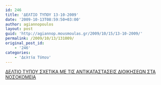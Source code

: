 ```yaml
---
id: 246
title: 'ΔΕΛΤΙΟ ΤΥΠΟΥ 13-10-2009'
date: '2009-10-13T08:59:50+03:00'
author: agiannopoulos
layout: post
guid: 'http://agiannop.mousmoulas.gr/2009/10/15/13-10-2009/'
permalink: /2009/10/13/131009/
original_post_id:
    - '246'
categories:
    - 'Δελτία Τύπου'
---
```


[ΔΕΛΤΙΟ ΤΥΠΟΥ ΣΧΕΤΙΚΑ ΜΕ ΤΙΣ ΑΝΤΙΚΑΤΑΣΤΑΣΕΙΣ ΔΙΟΙΚΗΣΕΩΝ ΣΤΑ ΝΟΣΟΚΟΜΕΙΑ  ](/wp-content/uploads/2009/10/deltio_13-10-20092.pdf)